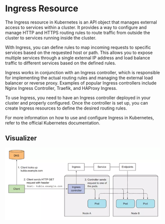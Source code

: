 # Ingress Resource

The Ingress resource in Kubernetes is an API object that manages external access to services within a cluster. It provides a way to configure and manage HTTP and HTTPS routing rules to route traffic from outside the cluster to services running inside the cluster.

With Ingress, you can define rules to map incoming requests to specific services based on the requested host or path. This allows you to expose multiple services through a single external IP address and load balance traffic to different services based on the defined rules.

Ingress works in conjunction with an Ingress controller, which is responsible for implementing the actual routing rules and managing the external load balancer or reverse proxy. Examples of popular Ingress controllers include Nginx Ingress Controller, Traefik, and HAProxy Ingress.

To use Ingress, you need to have an Ingress controller deployed in your cluster and properly configured. Once the controller is set up, you can create Ingress resources to define the desired routing rules.

For more information on how to use and configure Ingress in Kubernetes, refer to the official Kubernetes documentation.

## Visualizer

![Ingress](../static/Ingress.png)